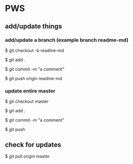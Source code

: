 # PWS

## add/update things

### add/update a branch (example branch readme-md)

$ git checkout -b readme-md

$ git add .

$ git commit -m "a comment"

$ git push origin readme-md

### update entire master

$ git checkout master

$ git add . 

$ git commit -m "a comment"

$ git push

## check for updates

$ git pull origin master